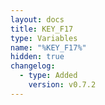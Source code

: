 ```yaml
---
layout: docs
title: KEY_F17
type: Variables
name: "%KEY_F17%"
hidden: true
changelog:
  - type: Added
    version: v0.7.2
---
```

